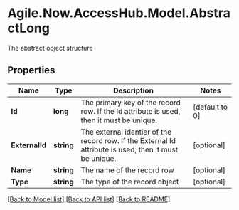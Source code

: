 # Agile.Now.AccessHub.Model.AbstractLong
The abstract object structure

## Properties

Name | Type | Description | Notes
------------ | ------------- | ------------- | -------------
**Id** | **long** | The primary key of the record row. If the Id attribute is used, then it must be unique. | [default to 0]
**ExternalId** | **string** | The external identier of the record row. If the External Id attribute is used, then it must be unique. | [optional] 
**Name** | **string** | The name of the record row | [optional] 
**Type** | **string** | The type of the record object | [optional] 

[[Back to Model list]](../../README.md#documentation-for-models) [[Back to API list]](../../README.md#documentation-for-api-endpoints) [[Back to README]](../../README.md)

